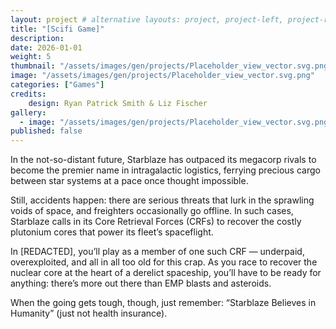 ```yaml
---
layout: project # alternative layouts: project, project-left, project-right, project-top
title: "[Scifi Game]"
description: 
date: 2026-01-01
weight: 5
thumbnail: "/assets/images/gen/projects/Placeholder_view_vector.svg.png"
image: "/assets/images/gen/projects/Placeholder_view_vector.svg.png"
categories: ["Games"]
credits:
    design: Ryan Patrick Smith & Liz Fischer
gallery:
  - image: "/assets/images/gen/projects/Placeholder_view_vector.svg.png"
published: false
---
```

In the not-so-distant future, Starblaze has outpaced its megacorp rivals to become the premier name in intragalactic logistics, ferrying precious cargo between star systems at a pace once thought impossible.
  
Still, accidents happen: there are serious threats that lurk in the sprawling voids of space, and freighters occasionally go offline. In such cases, Starblaze calls in its Core Retrieval Forces (CRFs) to recover the costly plutonium cores that power its fleet’s spaceflight.

In [REDACTED], you’ll play as a member of one such CRF — underpaid, overexploited, and all in all too old for this crap. As you race to recover the nuclear core at the heart of a derelict spaceship, you’ll have to be ready for anything: there’s more out there than EMP blasts and asteroids.

When the going gets tough, though, just remember: “Starblaze Believes in Humanity” (just not health insurance).
